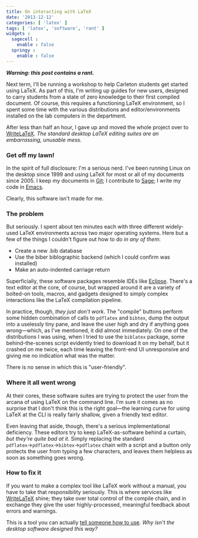 ```yaml
---
title: On interacting with LaTeX
date: '2013-12-12'
categories: [ 'latex' ]
tags: [ 'latex', 'software', 'rant' ]
widgets :
  sagecell :
    enable : false
  springy :
    enable : false
---
```


***Warning: this post contains a rant.***

Next term, I'll be running a workshop to help Carleton students get started using LaTeX.
As part of this, I'm writing up guides for new users, designed to carry students from a state of zero knowledge to their first compiled document.
Of course, this requires a functioning LaTeX environment, so I spent some time with the various distributions and editor/environments installed on the lab computers in the department.

After less than half an hour, I gave up and moved the whole project over to [WriteLaTeX].
*The standard desktop LaTeX editing suites are an embarrassing, unusable mess.*

### Get off my lawn!
In the spirit of full disclosure: I'm a serious nerd.
I've been running Linux on the desktop since 1999 and using LaTeX for most or all of my documents since 2005.
I keep my documents in [Git]; I contribute to [Sage]; I write my code in [Emacs].

Clearly, this software isn't made for me.

### The problem
But seriously.
I spent about ten minutes each with three different widely-used LaTeX environments across two major operating systems.
Here but a few of the things I couldn't figure out how to do *in any of them*:

- Create a new .bib database
- Use the biber biblographic backend (which I could confirm was installed)
- Make an auto-indented carriage return


Superficially, these software packages resemble IDEs like [Eclipse].
There's a text editor at the core, of course, but wrapped around it are a variety of bolted-on tools, macros, and gadgets designed to simply complex interactions like the LaTeX compilation pipeline.

In practice, though, *they just don't work*.
The "compile" buttons perform some hidden combination of calls to `pdflatex` and `bibtex`, dump the output into a uselessly tiny pane, and leave the user high and dry if anything goes wrong—which, as I've mentioned, it did almost immediately.
On one of the distributions I was using, when I tried to use the `biblatex` package, some behind-the-scenes script evidently tried to download it on my behalf, but it crashed on me twice, each time leaving the front-end UI unresponsive and giving me no indication what was the matter.

There is no sense in which this is "user-friendly".

### Where it all went wrong
At their cores, these software suites are trying to protect the user from the arcana of using LaTeX on the command line.
I'm sure it comes as no surprise that I don't think this is the right goal—the learning curve for using LaTeX at the CLI is really fairly shallow, given a friendly text editor.

Even leaving that aside, though, there's a serious implementational deficiency.
These editors try to keep LaTeX-as-software behind a curtain, *but they're quite bad at it*.
Simply replacing the standard `pdflatex`→`pdflatex`→`bibtex`→`pdflatex` chain with a script and a button only protects the user from typing a few characters, and leaves them helpless as soon as something goes wrong.

### How to fix it

If you want to make a complex tool like LaTeX work without a manual, you have to take that responsibility seriously.
This is where services like [WriteLaTeX] shine; they take over total control of the compile chain, and in exchange they give the user highly-processed, meaningful feedback about errors and warnings.

This is a tool you can actually [tell someone how to use][clw].
*Why isn't the desktop software designed this way?*

[writelatex]: //www.writelatex.com
[sage]: //www.sagemath.com
[git]: //www.git-scm.com
[emacs]: //www.gnu.org/s/emacs
[eclipse]: //www.eclipse.org
[clw]: //math.carleton.edu/latex
